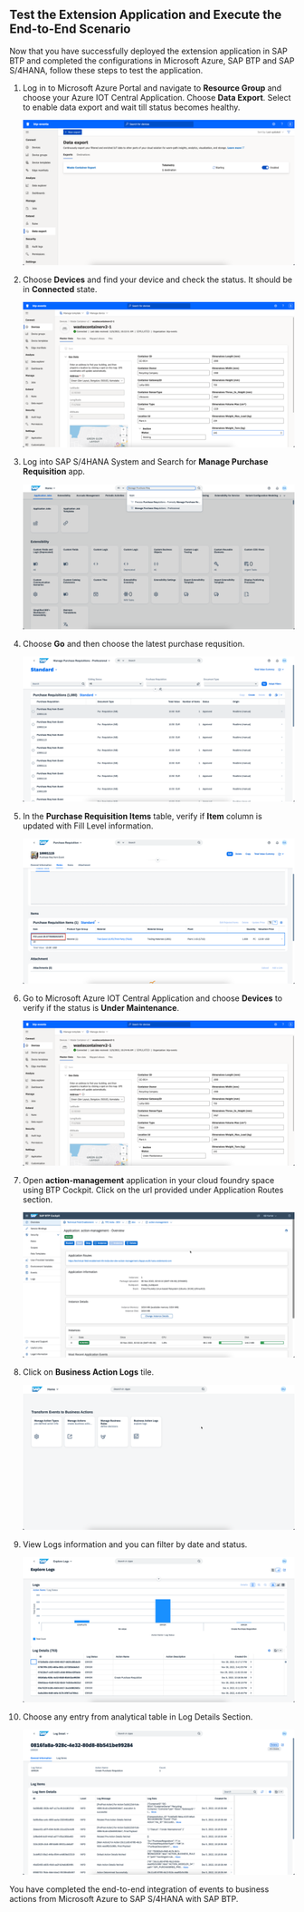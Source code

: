 ## Test the Extension Application and Execute the End-to-End Scenario

Now that you have successfully deployed the extension application in SAP BTP and completed the configurations in Microsoft Azure, SAP BTP and SAP S/4HANA, follow these steps to test the application.

1. Log in to Microsoft Azure Portal and navigate to **Resource Group** and choose your Azure IOT Central Application. Choose **Data Export**. Select to enable data export and wait till status becomes healthy.

    ![plot](./images/StartDataExport.png)

2. Choose **Devices** and find your device and check the status. It should be in **Connected** state.

    ![plot](./images/DeviceStatusWorking.png)

3. Log into SAP S/4HANA System and Search for **Manage Purchase Requisition** app.

    ![plot](./images/S4HANASearchApp.png)

4. Choose **Go** and then choose the latest purchase requsition.

    ![plot](./images/PurchaseRequisitionList.png)

5. In the **Purchase Requisition Items** table, verify if **Item** column is updated with Fill Level information.

    ![plot](./images/PurchaseRequsitionWithFillLevel.png)

6. Go to Microsoft Azure IOT Central Application and choose **Devices** to verify if the status is **Under Maintenance**.

    ![plot](./images/DeviceStatusUnderMaintenance.png)

7. Open **action-management** application in your cloud foundry space using BTP Cockpit. Click on the url provided under Application Routes section.

    ![plot](./images/ActionManagementApplication.png)

8. Click on **Business Action Logs** tile.

    ![plot](./images/ActionManagementHome.png)

9. View Logs information and you can filter by date and status. 

    ![plot](./images/LogsListView.png)

10. Choose any entry from analytical table in Log Details Section.

    ![plot](./images/LogsDetailView.png)

You have completed the end-to-end integration of events to business actions from Microsoft Azure to SAP S/4HANA with SAP BTP.

